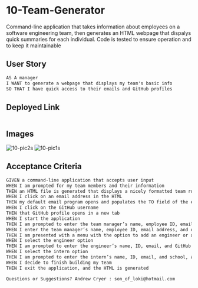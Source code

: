 # 10-Team-Generator

Command-line application that takes information about employees on a software engineering team, then generates an HTML webpage that dispalys quick summaries for each individual. Code is tested to ensure operation and to keep it maintainable

## User Story

```md
AS A manager
I WANT to generate a webpage that displays my team's basic info
SO THAT I have quick access to their emails and GitHub profiles
```
## Deployed Link
```md
```

## Images
![10-pic2s](https://user-images.githubusercontent.com/46965040/178651993-9c7f6d33-ec97-4359-9f46-5c62d9a6a93b.jpg)
![10-pic1s](https://user-images.githubusercontent.com/46965040/178651994-428709b5-1df6-4efc-87d5-f99345bb5c78.jpg)

## Acceptance Criteria

```md
GIVEN a command-line application that accepts user input
WHEN I am prompted for my team members and their information
THEN an HTML file is generated that displays a nicely formatted team roster based on user input
WHEN I click on an email address in the HTML
THEN my default email program opens and populates the TO field of the email with the address
WHEN I click on the GitHub username
THEN that GitHub profile opens in a new tab
WHEN I start the application
THEN I am prompted to enter the team manager’s name, employee ID, email address, and office number
WHEN I enter the team manager’s name, employee ID, email address, and office number
THEN I am presented with a menu with the option to add an engineer or an intern or to finish building my team
WHEN I select the engineer option
THEN I am prompted to enter the engineer’s name, ID, email, and GitHub username, and I am taken back to the menu
WHEN I select the intern option
THEN I am prompted to enter the intern’s name, ID, email, and school, and I am taken back to the menu
WHEN I decide to finish building my team
THEN I exit the application, and the HTML is generated

Questions or Suggestions? Andrew Cryer : son_of_loki@hotmail.com
